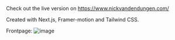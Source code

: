 Check out the live version on https://www.nickvandendungen.com/

Created with Next.js, Framer-motion and Tailwind CSS.

Frontpage:
![image](https://github.com/Nicktvdd/new-portfolio/assets/5775657/b164653f-5945-4d28-8a84-93fc03934a0c)
